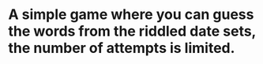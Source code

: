 # A simple game where you can guess the words from the riddled date sets, the number of attempts is limited.
